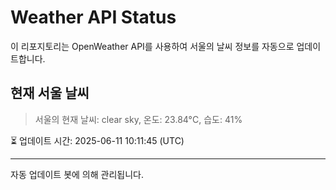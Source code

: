 
# Weather API Status

이 리포지토리는 OpenWeather API를 사용하여 서울의 날씨 정보를 자동으로 업데이트합니다.

## 현재 서울 날씨
> 서울의 현재 날씨: clear sky, 온도: 23.84°C, 습도: 41%

⏳ 업데이트 시간: 2025-06-11 10:11:45 (UTC)

---
자동 업데이트 봇에 의해 관리됩니다.
